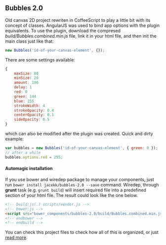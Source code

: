## Bubbles 2.0

Old canvas 2D project rewriten in CoffeeScript to play a little bit with its concept of classes. AngularJS was used to bind app options with the plugin equivalents. To use the plugin, download the compresed *build/Bubbles.combined.min.js* file, link it in your html file, and then init the main class just like that:

```javascript
new Bubbles('id-of-your-canvas-element', {});
```

There are some settings available:

```javascript
{
	maxSize: 80
	minSize: 20
	amount: 100
	delay: 1
	red: 0
	green: 144
	blue: 255
	strokeWidth: 4
	strokeOpacity: 0.4
	centerOpacity: 0.1
	sideOpacity: 0.5
}
```

which can also be modified after the plugin was created. Quick and dirty example:

```javascript
var bubbles = new Bubbles('id-of-your-canvas-element', { green: 0 });
// after a while
bubbles.options.red = 255;
```

#### Automagic installation

If you use bower and wiredep package to manage your components, just run ```bower install jacekk/bubbles-2.0 --save``` command. Wiredep, through **grunt** task (e.g. ```grunt build```) will insert required file into a predefined section of your html file. The result could look like the one below.

```html
<!-- build:js(.) scripts/vendor.js -->
<!-- bower:js -->
<script src="bower_components/bubbles-2.0/build/Bubbles.combined.min.js"></script>
<!-- endbower -->
<!-- endbuild -->
```

You can check this project files to check how all of this is organized, or just [read more](https://github.com/taptapship/wiredep).

